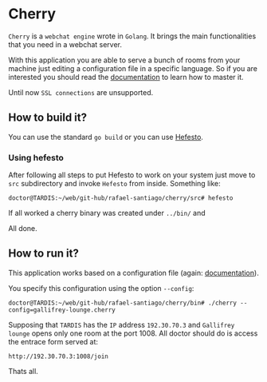 # Cherry

``Cherry`` is a ``webchat engine`` wrote in ``Golang``. It brings the main functionalities that you need in a webchat server.

With this application you are able to serve a bunch of rooms from your machine just editing a configuration file in a specific language.
So if you are interested you should read the [documentation](https://github.com/rafael-santiago/cherry/blob/master/doc/README.md) to learn how to master it.

Until now ``SSL connections`` are unsupported.

## How to build it?

You can use the standard ``go build`` or you can use [Hefesto](https://github.com/rafael-santiago/hefesto).

### Using hefesto

After following all steps to put Hefesto to work on your system just move to ``src`` subdirectory and invoke ``Hefesto`` from
inside. Something like:

```
doctor@TARDIS:~/web/git-hub/rafael-santiago/cherry/src# hefesto
```

If all worked a cherry binary was created under ``../bin/`` and

All done.

## How to run it?

This application works based on a configuration file (again: [documentation](https://github.com/rafael-santiago/cherry/blob/master/doc/README.md)).

You specify this configuration using the option ``--config``:

```
doctor@TARDIS:~/web/git-hub/rafael-santiago/cherry/bin# ./cherry --config=gallifrey-lounge.cherry

```

Supposing that ``TARDIS`` has the ``IP`` address ``192.30.70.3`` and ``Gallifrey lounge`` opens only one room at the port 1008.
All doctor should do is access the entrace form served at:

```
http://192.30.70.3:1008/join
```

Thats all.
